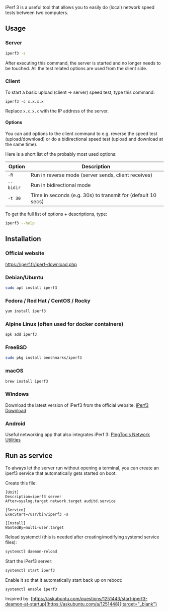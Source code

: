 iPerf 3 is a useful tool that allows you to easily do (local) network speed tests between two computers.

## Usage
### Server
```bash
iperf3 -s
```
After executing this command, the server is started and no longer needs to be touched.
All the test related options are used from the client side.

### Client
To start a basic upload (client -> server) speed test, type this command: 
```
iperf3 -c x.x.x.x
```
Replace `x.x.x.x` with the IP address of the server.

#### Options
You can add options to the client command to e.g. reverse the speed test (upload/download) or
do a bidirectional speed test (upload and download at the same time).

Here is a short list of the probably most used options:

| Option    | Description                                                  |
|-----------|--------------------------------------------------------------|
| `-R`      | Run in reverse mode (server sends, client receives)          |
| `--bidir` | Run in bidirectional mode                                    |
| `-t 30`   | Time in seconds (e.g. 30s) to transmit for (default 10 secs) |

To get the full list of options + descriptions, type:
```bash
iperf3 --help
```


## Installation
### Official website
https://iperf.fr/iperf-download.php

### Debian/Ubuntu
```bash
sudo apt install iperf3
```

### Fedora / Red Hat / CentOS / Rocky
```bash
yum install iperf3
```

### Alpine Linux (often used for docker containers)
```bash
apk add iperf3
```

### FreeBSD
```bash
sudo pkg install benchmarks/iperf3
```

### macOS
```bash
brew install iperf3
```

### Windows
Download the latest version of iPerf3 from the official website: [iPerf3 Download](https://iperf.fr/iperf-download.php#windows)

### Android
Useful networking app that also integrates iPerf 3: [PingTools Network Utilities](https://play.google.com/store/apps/details?id=ua.com.streamsoft.pingtools&hl=de)

## Run as service
To always let the server run without opening a terminal,
you can create an iperf3 service that automatically gets started on boot.

Create this file:
```service title="/etc/systemd/system/iperf3.service"
[Unit]
Description=iperf3 server
After=syslog.target network.target auditd.service

[Service]
ExecStart=/usr/bin/iperf3 -s

[Install]
WantedBy=multi-user.target
```

Reload systemctl (this is needed after creating/modifying systemd service files):
```bash
systemctl daemon-reload
```

Start the iPerf3 server:
```bash
systemctl start iperf3
```

Enable it so that it automatically start back up on reboot:
```
systemctl enable iperf3
```

Inspired by: [https://askubuntu.com/questions/1251443/start-iperf3-deamon-at-startup](https://askubuntu.com/a/1251448){:target="_blank"}
